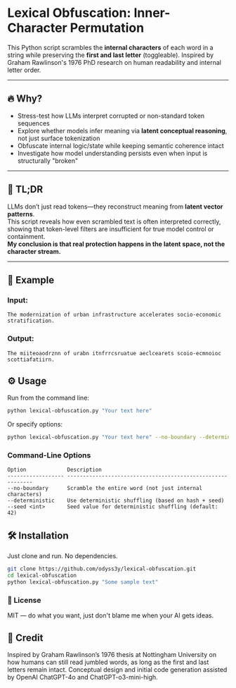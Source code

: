# Lexical Obfuscation: Inner-Character Permutation

This Python script scrambles the **internal characters** of each word in a string while preserving the **first and last letter** (toggleable). Inspired by Graham Rawlinson's 1976 PhD research on human readability and internal letter order.

---

## 🔥 Why?

- Stress-test how LLMs interpret corrupted or non-standard token sequences  
- Explore whether models infer meaning via **latent conceptual reasoning**, not just surface tokenization  
- Obfuscate internal logic/state while keeping semantic coherence intact  
- Investigate how model understanding persists even when input is structurally "broken"

---

## 🧠 TL;DR

LLMs don’t just read tokens—they reconstruct meaning from **latent vector patterns**.  
This script reveals how even scrambled text is often interpreted correctly, showing that token-level filters are insufficient for true model control or containment.  
**My conclusion is that real protection happens in the latent space, not the character stream.**

---

## 🧠 Example

### Input:
```text
The modernization of urban infrastructure accelerates socio-economic stratification.
``` 
### Output: 
```text
The miiteoaodrznn of urabn itnfrrcsruatue aeclcearets scoio-ecmnoioc scottiafatiirn.
```

## ⚙️ Usage

Run from the command line:

```bash
python lexical-obfuscation.py "Your text here"
```
Or specify options:
```bash
python lexical-obfuscation.py "Your text here" --no-boundary --deterministic --seed 123
```
### Command-Line Options

```
Option             Description
------------------ -----------------------------------------------------------
--no-boundary      Scramble the entire word (not just internal characters)
--deterministic    Use deterministic shuffling (based on hash + seed)
--seed <int>       Seed value for deterministic shuffling (default: 42)
```

## 🛠️ Installation

Just clone and run. No dependencies.

```bash
git clone https://github.com/odyss3y/lexical-obfuscation.git
cd lexical-obfuscation
python lexical-obfuscation.py "Some sample text"
```

### 📄 License

MIT — do what you want, just don't blame me when your AI gets ideas.

## 🧠 Credit

Inspired by Graham Rawlinson’s 1976 thesis at Nottingham University on how humans can still read jumbled words, as long as the first and last letters remain intact. Conceptual design and initial code generation assisted by OpenAI ChatGPT-4o and ChatGPT-o3-mini-high.
